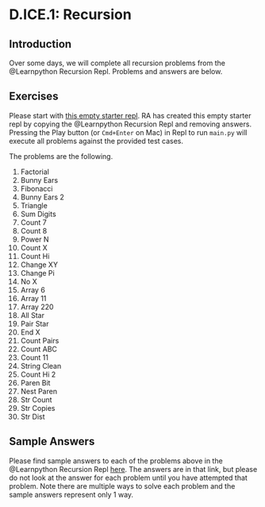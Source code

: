 # D.ICE.1: Recursion

## Introduction

Over some days, we will complete all recursion problems from the @Learnpython Recursion Repl. Problems and answers are below. 

## Exercises

Please start with [this empty starter repl](https://repl.it/@kaiyuanneo/Recursion#main.py). RA has created this empty starter repl by copying the @Learnpython Recursion Repl and removing answers. Pressing the Play button \(or `Cmd+Enter` on Mac\) in Repl to run `main.py` will execute all problems against the provided test cases.

The problems are the following. 

1. Factorial
2. Bunny Ears
3. Fibonacci
4. Bunny Ears 2
5. Triangle
6. Sum Digits
7. Count 7
8. Count 8
9. Power N
10. Count X
11. Count Hi
12. Change XY
13. Change Pi
14. No X
15. Array 6
16. Array 11
17. Array 220
18. All Star
19. Pair Star
20. End X
21. Count Pairs
22. Count ABC
23. Count 11
24. String Clean
25. Count Hi 2
26. Paren Bit
27. Nest Paren
28. Str Count
29. Str Copies
30. Str Dist

## Sample Answers

Please find sample answers to each of the problems above in the @Learnpython Recursion Repl [here](https://repl.it/@Learnpython/Recursion). The answers are in that link, but please do not look at the answer for each problem until you have attempted that problem. Note there are multiple ways to solve each problem and the sample answers represent only 1 way.

